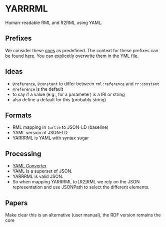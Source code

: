 # YARRRML

Human-readable RML and R2RML using YAML.


## Prefixes

We consider these [ones](https://www.w3.org/2011/rdfa-context/rdfa-1.1) as predefined. The context for these prefixes can be found [here](http://www.w3.org/2013/json-ld-context/rdfa11). You can explicetly overwrite them in the YML file.

## Ideas
- `@reference`, `@constant` to differ between `rml:reference` and `rr:constant`
- `@reference` is the default
- to say if a value (e.g., for a parameter) is a IRI or string
- also define a default for this (probably string)

## Formats
- RML mapping in `turtle` to JSON-LD (baseline)
- YAML version of JSON-LD
- YARRRML is YAML with syntax sugar

## Processing
- [YAML Converter](https://codebeautify.org/yaml-to-json-xml-csv)
- YAML is a superset of JSON.
- YARRRML is valid JSON.
- So when mapping YARRRML to [R2]RML we rely on the JSON representation and use JSONPath to select the different elements.

## Papers

Make clear this is an alternative (user manual), the RDF version remains the core
